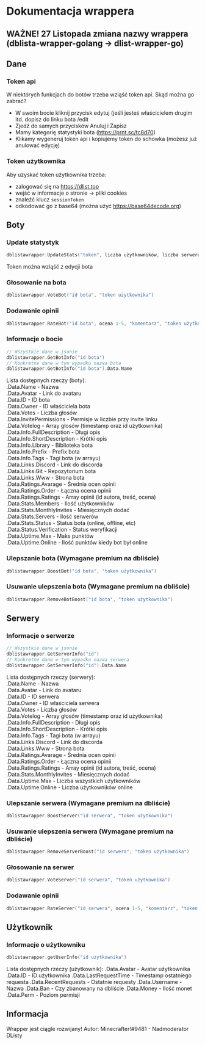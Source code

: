 # Dokumentacja wrappera
## WAŻNE! 27 Listopada zmiana nazwy wrappera (dblista-wrapper-golang -> dlist-wrapper-go)
## Dane
### Token api
W niektórych funkcjach do botów trzeba wziąść token api. Skąd można go zabrać?<br>
- W swoim bocie kliknij przycisk edytuj (jeśli jesteś właścicielem drugim itd. dopisz do linku bota /edit<br>
- Zjedź do samych przycisków Anuluj i Zapisz<br>
- Mamy kategorię statystyki bota (https://prnt.sc/tc8d70)<br>
- Klikamy wygeneruj token api i kopiujemy token do schowka (możesz już anulować edycję)<br>
### Token użytkownika
Aby uzyskać token użytkownika trzeba:<br>
- zalogować się na https://dlist.top<br>
- wejść w informacje o stronie -> pliki cookies<br>
- znaleźć klucz `sessionToken`<br>
- odkodować go z base64 (można użyć https://base64decode.org)<br>
## Boty
### Update statystyk
```go
dblistawrapper.UpdateStats("token", liczba użytkowników, liczba serwerów)
```
Token można wziąść z edycji bota
### Głosowanie na bota
```go
dblistawrapper.VoteBot("id bota", "token użytkownika")
```
### Dodawanie opinii
```go
dblistawrapper.RateBot("id bota", ocena 1-5, "komentarz", "token użytkownika")
```
### Informacje o bocie
```go
// Wszystkie dane w jsonie
dblistawrapper.GetBotInfo("id bota")
// Konkretne dane w tym wypadku nazwa bota
dblistawrapper.GetBotInfo("id bota").Data.Name
```
Lista dostępnych rzeczy (boty):<br>
.Data.Name - Nazwa <br>
.Data.Avatar - Link do avataru<br>
.Data.ID - ID bota<br>
.Data.Owner - ID właściciela bota<br>
.Data.Votes - Liczba głosów<br>
.Data.InvitePermissions - Permisje w liczbie przy invite linku<br>
.Data.Votelog - Array głosów (timestamp oraz id użytkownika)<br>
.Data.Info.FullDescription - Długi opis<br>
.Data.Info.ShortDescription - Krótki opis<br>
.Data.Info.Library - Biblioteka bota<br>
.Data.Info.Prefix - Prefix bota<br>
.Data.Info.Tags - Tagi bota (w arrayu)<br>
.Data.Links.Discord - Link do discorda<br>
.Data.Links.Git - Repozytorium bota<br>
.Data.Links.Www - Strona bota<br>
.Data.Ratings.Avarage - Średnia ocen opinii<br>
.Data.Ratings.Order - Łączna ocena opinii<br>
.Data.Ratings.Ratings - Array opinii (id autora, treść, ocena)<br>
.Data.Stats.Members - Ilość użytkowników<br>
.Data.Stats.MonthlyInvites - Miesięcznych dodać<br>
.Data.Stats.Servers - Ilość serwerów<br>
.Data.Stats.Status - Status bota (online, offline, etc)<br>
.Data.Status.Verification - Status weryfikacji<br>
.Data.Uptime.Max - Maks punktów<br>
.Data.Uptime.Online - Ilość punktów kiedy bot był online<br>
### Ulepszanie bota (Wymagane premium na dbliście)
```go
dblistawrapper.BoostBot("id bota", "token użytkownika")
```
### Usuwanie ulepszenia bota (Wymagane premium na dbliście)
```go
dblistawrapper.RemoveBotBoost("id bota", "token użytkownika")
```
## Serwery
### Informacje o serwerze
```go
// Wszystkie dane w jsonie
dblistawrapper.GetServerInfo("id")
// Konkretne dane w tym wypadku nazwa serwera
dblistawrapper.GetServerInfo("id").Data.Name
```
Lista dostępnych rzeczy (serwery):<br>
.Data.Name - Nazwa <br>
.Data.Avatar - Link do avataru<br>
.Data.ID - ID serwera<br>
.Data.Owner - ID właściciela serwera<br>
.Data.Votes - Liczba głosów<br>
.Data.Votelog - Array głosów (timestamp oraz id użytkownika)<br>
.Data.Info.FullDescription - Długi opis<br>
.Data.Info.ShortDescription - Krótki opis<br>
.Data.Info.Tags - Tagi bota (w arrayu)<br>
.Data.Links.Discord - Link do discorda<br>
.Data.Links.Www - Strona bota<br>
.Data.Ratings.Avarage - Średnia ocen opinii<br>
.Data.Ratings.Order - Łączna ocena opinii<br>
.Data.Ratings.Ratings - Array opinii (id autora, treść, ocena)<br>
.Data.Stats.MonthlyInvites - Miesięcznych dodać<br>
.Data.Uptime.Max - Liczba wszystkich użytkowników<br>
.Data.Uptime.Online - Liczba użytkowników online<br>
### Ulepszanie serwera (Wymagane premium na dbliście)
```go
dblistawrapper.BoostServer("id serwera", "token użytkownika")
```
### Usuwanie ulepszenia serwera (Wymagane premium na dbliście)
```go
dblistawrapper.RemoveServerBoost("id serwera", "token użytkownika")
```
### Głosowanie na serwer
```go
dblistawrapper.VoteServer("id serwera", "token użytkownika")
```
### Dodawanie opinii
```go
dblistawrapper.RateServer("id serwera", ocena 1-5, "komentarz", "token użytkownika")
```
## Użytkownik
### Informacje o użytkowniku
```go
dblistawrapper.getUserInfo("id użytkownika")
```
Lista dostępnych rzeczy (użytkownik):
.Data.Avatar - Avatar użytkownika
.Data.ID - ID użytkownika
.Data.LastRequestTime - Timestamp ostatniego requesta
.Data.RecentRequests - Ostatnie requesty
.Data.Username - Nazwa 
.Data.Ban - Czy zbanowany na dbliście
.Data.Money - Ilość monet
.Data.Perm - Poziom permisji
## Informacja
Wrapper jest ciągle rozwijany!
Autor: Minecrafter!#9481 - Nadmoderator DListy
